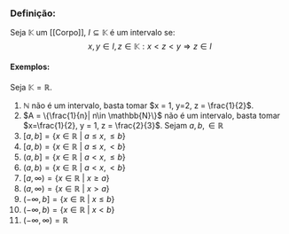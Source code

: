 ### Definição:
Seja $\mathbb{K}$ um [[Corpo]], $I \subseteq \mathbb{K}$ é um intervalo se:
$$
x,y \in I, z\in\mathbb{K} : x<z<y \Rightarrow z \in I
$$
#### Exemplos:
Seja $\mathbb{K} = \mathbb{R}$.
1. $\mathbb{N}$ não é um intervalo, basta tomar $x = 1, y=2, z = \frac{1}{2}$.
2. $A = \{\frac{1}{n}| n\in \mathbb{N}\}$ não é um intervalo, basta tomar $x=\frac{1}{2}, y = 1, z = \frac{2}{3}$.
Sejam $a,b,\in\mathbb{R}$
3. $[a,b] = \{x\in \mathbb{R} \ | \ a \leq x, \leq b\}$
4. $[a,b) = \{x\in \mathbb{R} \ | \ a \leq x, < b\}$
5. $(a,b] = \{x\in \mathbb{R} \ | \ a < x, \leq b\}$
6. $(a,b) = \{x\in \mathbb{R} \ | \ a < x, < b\}$
7. $[a,\infty) = \{x\in \mathbb{R} \ | \ x \geq a\}$
8. $(a,\infty) = \{x\in \mathbb{R} \ | \ x > a\}$
9. $(-\infty, b] = \{x\in \mathbb{R} \ | \ x \leq b\}$
10. $(-\infty,b) = \{x\in \mathbb{R} \ | \ x < b\}$
11.  $(-\infty,\infty) = \mathbb{R}$